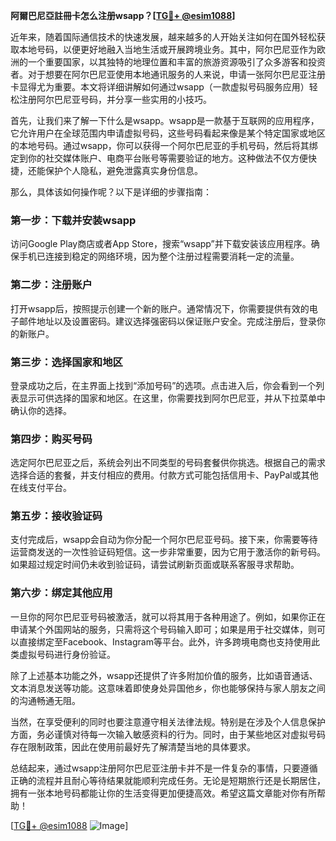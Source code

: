 **阿爾巴尼亞註冊卡怎么注册wsapp？[[TG💪+ @esim1088](https://t.me/s/esim1088)]**

近年来，随着国际通信技术的快速发展，越来越多的人开始关注如何在国外轻松获取本地号码，以便更好地融入当地生活或开展跨境业务。其中，阿尔巴尼亚作为欧洲的一个重要国家，以其独特的地理位置和丰富的旅游资源吸引了众多游客和投资者。对于想要在阿尔巴尼亚使用本地通讯服务的人来说，申请一张阿尔巴尼亚注册卡显得尤为重要。本文将详细讲解如何通过wsapp（一款虚拟号码服务应用）轻松注册阿尔巴尼亚号码，并分享一些实用的小技巧。

首先，让我们来了解一下什么是wsapp。wsapp是一款基于互联网的应用程序，它允许用户在全球范围内申请虚拟号码，这些号码看起来像是某个特定国家或地区的本地号码。通过wsapp，你可以获得一个阿尔巴尼亚的手机号码，然后将其绑定到你的社交媒体账户、电商平台账号等需要验证的地方。这种做法不仅方便快捷，还能保护个人隐私，避免泄露真实身份信息。

那么，具体该如何操作呢？以下是详细的步骤指南：

### 第一步：下载并安装wsapp

访问Google Play商店或者App Store，搜索“wsapp”并下载安装该应用程序。确保手机已连接到稳定的网络环境，因为整个注册过程需要消耗一定的流量。

### 第二步：注册账户

打开wsapp后，按照提示创建一个新的账户。通常情况下，你需要提供有效的电子邮件地址以及设置密码。建议选择强密码以保证账户安全。完成注册后，登录你的新账户。

### 第三步：选择国家和地区

登录成功之后，在主界面上找到“添加号码”的选项。点击进入后，你会看到一个列表显示可供选择的国家和地区。在这里，你需要找到阿尔巴尼亚，并从下拉菜单中确认你的选择。

### 第四步：购买号码

选定阿尔巴尼亚之后，系统会列出不同类型的号码套餐供你挑选。根据自己的需求选择合适的套餐，并支付相应的费用。付款方式可能包括信用卡、PayPal或其他在线支付平台。

### 第五步：接收验证码

支付完成后，wsapp会自动为你分配一个阿尔巴尼亚号码。接下来，你需要等待运营商发送的一次性验证码短信。这一步非常重要，因为它用于激活你的新号码。如果超过规定时间仍未收到验证码，请尝试刷新页面或联系客服寻求帮助。

### 第六步：绑定其他应用

一旦你的阿尔巴尼亚号码被激活，就可以将其用于各种用途了。例如，如果你正在申请某个外国网站的服务，只需将这个号码输入即可；如果是用于社交媒体，则可以直接绑定至Facebook、Instagram等平台。此外，许多跨境电商也支持使用此类虚拟号码进行身份验证。

除了上述基本功能之外，wsapp还提供了许多附加价值的服务，比如语音通话、文本消息发送等功能。这意味着即使身处异国他乡，你也能够保持与家人朋友之间的沟通畅通无阻。

当然，在享受便利的同时也要注意遵守相关法律法规。特别是在涉及个人信息保护方面，务必谨慎对待每一次输入敏感资料的行为。同时，由于某些地区对虚拟号码存在限制政策，因此在使用前最好先了解清楚当地的具体要求。

总结起来，通过wsapp注册阿尔巴尼亚注册卡并不是一件复杂的事情，只要遵循正确的流程并且耐心等待结果就能顺利完成任务。无论是短期旅行还是长期居住，拥有一张本地号码都能让你的生活变得更加便捷高效。希望这篇文章能对你有所帮助！

[[TG💪+ @esim1088](https://t.me/s/esim1088) ![Image](https://i.postimg.cc/4NQfJmqS/Snipaste-2025-05-13-00-14-12.png)]